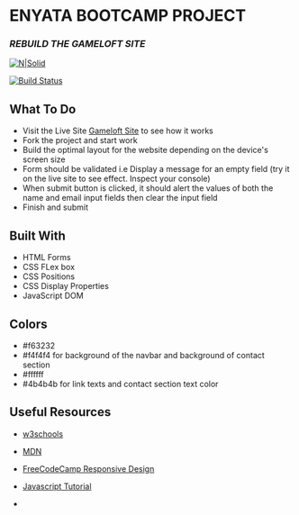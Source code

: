 # ENYATA BOOTCAMP PROJECT

### _REBUILD THE GAMELOFT SITE_

[![N|Solid](https://media.licdn.com/dms/image/C4E0BAQHiTyXJWwbgfw/company-logo_200_200/0/1615975251861?e=2147483647&v=beta&t=uAmxd3FkeRgJZLF-9CptplpSUQ4iEALuubX3iAy6zsM)](https://www.enyata.com/)

[![Build Status](https://travis-ci.org/joemccann/dillinger.svg?branch=master)](https://travis-ci.org/joemccann/dillinger)

## What To Do

- Visit the Live Site [Gameloft Site] to see how it works
- Fork the project and start work
- Build the optimal layout for the website depending on the device's screen size
- Form should be validated i.e Display a message for an empty field (try it on the live site to see effect. Inspect your console)
- When submit button is clicked, it should alert the values of both the name and email input fields then clear the input field
- Finish and submit

## Built With

- HTML Forms
- CSS FLex box
- CSS Positions
- CSS Display Properties
- JavaScript DOM

## Colors

- #f63232
- #f4f4f4 for background of the navbar and background of contact section
- #ffffff
- #4b4b4b for link texts and contact section text color

## Useful Resources

- [w3schools]
- [MDN]
- [FreeCodeCamp Responsive Design]
- [Javascript Tutorial]

  [MDN]: https://developer.mozilla.org/en-US/
  [FreeCodeCamp Responsive Design]: https://www.freecodecamp.org/learn/2022/responsive-web-design/
  [Gameloft Site]: https://gameloft-enybc.netlify.app/
  [w3schools]: https://www.w3schools.com/
  [Javascript Tutorial]: https://www.javascripttutorial.net/

-
